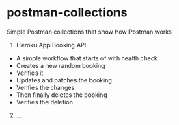 # postman-collections
Simple Postman collections that show how Postman works

1. Heroku App Booking API
  - A simple workflow that starts of with health check
  - Creates a new random booking
  - Verifies it
  - Updates and patches the booking
  - Verifies the changes
  - Then finally deletes the booking
  - Verifies the deletion

2. ...
